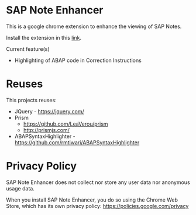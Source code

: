 # SAP Note Enhancer

This is a google chrome extension to enhance the viewing of SAP Notes.

Install the extension in this [link](https://chrome.google.com/webstore/detail/sap-note-enhancer/keibkcomemkcceddcddjdlncidohgedk).

Current feature(s)
* Highlighting of ABAP code in Correction Instructions

# Reuses

This projects reuses:
* JQuery - https://jquery.com/
* Prism
  * https://github.com/LeaVerou/prism
  * http://prismjs.com/
* ABAPSyntaxHighlighter - https://github.com/rmtiwari/ABAPSyntaxHighlighter

# Privacy Policy

SAP Note Enhancer does not collect nor store any user data nor anonymous usage data.

When you install SAP Note Enhancer, you do so using the Chrome Web Store, which has its own privacy policy: https://policies.google.com/privacy
